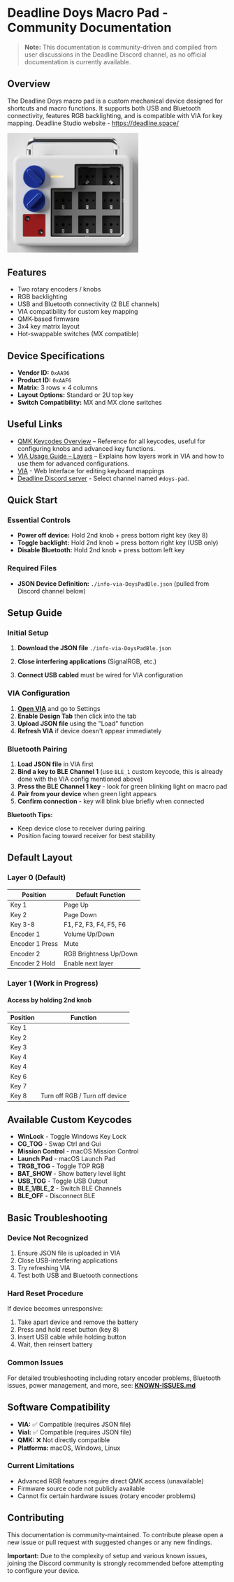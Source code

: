 # Deadline Doys Macro Pad - Community Documentation

> **Note:** This documentation is community-driven and compiled from user discussions in the Deadline Discord channel, as no official documentation is currently available.

## Overview

The Deadline Doys macro pad is a custom mechanical device designed for shortcuts and macro functions. It supports both USB and Bluetooth connectivity, features RGB backlighting, and is compatible with VIA for key mapping. Deadline Studio website - <https://deadline.space/>

<img src="./images/doys-e-white.jpg" alt="Image of macro pad without keys" width="300">

## Features

- Two rotary encoders / knobs
- RGB backlighting
- USB and Bluetooth connectivity (2 BLE channels)
- VIA compatibility for custom key mapping
- QMK-based firmware
- 3x4 key matrix layout
- Hot-swappable switches (MX compatible)

## Device Specifications

- **Vendor ID:** `0xAA96`
- **Product ID:** `0xAAF6`
- **Matrix:** 3 rows × 4 columns
- **Layout Options:** Standard or 2U top key
- **Switch Compatibility:** MX and MX clone switches

## Useful Links

- [QMK Keycodes Overview](https://docs.qmk.fm/keycodes) – Reference for all keycodes, useful for configuring knobs and advanced key functions.
- [VIA Usage Guide – Layers](https://docs.keeb.io/via#layersfn) – Explains how layers work in VIA and how to use them for advanced configurations.
- [VIA](https://usevia.app/) - Web Interface for editing keyboard mappings
- [Deadline Discord server](https://discord.com/channels/958628217730777088/1193866802984386620) - Select channel named `#doys-pad`.

## Quick Start

### Essential Controls

- **Power off device:** Hold 2nd knob + press bottom right key (key 8)
- **Toggle backlight:** Hold 2nd knob + press bottom right key (USB only)
- **Disable Bluetooth:** Hold 2nd knob + press bottom left key

### Required Files

- **JSON Device Definition:** `./info-via-DoysPadBle.json` (pulled from Discord channel below)

## Setup Guide

### Initial Setup

1. **Download the JSON file** `./info-via-DoysPadBle.json`

2. **Close interfering applications** (SignalRGB, etc.)
3. **Connect USB cabled** must be wired for VIA configuration

### VIA Configuration

1. **[Open VIA](https://usevia.app/)** and go to Settings
2. **Enable Design Tab** then click into the tab
3. **Upload JSON file** using the "Load" function
4. **Refresh VIA** if device doesn't appear immediately

### Bluetooth Pairing

1. **Load JSON file** in VIA first
2. **Bind a key to BLE Channel 1** (use `BLE_1` custom keycode, this is already done with the VIA config mentioned above)
3. **Press the BLE Channel 1 key** - look for green blinking light on macro pad
4. **Pair from your device** when green light appears
5. **Confirm connection** - key will blink blue briefly when connected

**Bluetooth Tips:**

- Keep device close to receiver during pairing
- Position facing toward receiver for best stability

## Default Layout

### Layer 0 (Default)

| Position        | Default Function       |
| --------------- | ---------------------- |
| Key 1           | Page Up                |
| Key 2           | Page Down              |
| Key 3-8         | F1, F2, F3, F4, F5, F6 |
| Encoder 1       | Volume Up/Down         |
| Encoder 1 Press | Mute                   |
| Encoder 2       | RGB Brightness Up/Down |
| Encoder 2 Hold  | Enable next layer      |

### Layer 1 (Work in Progress)

#### Access by holding 2nd knob

| Position | Function                       |
| -------- | ------------------------------ |
| Key 1    |                                |
| Key 2    |                                |
| Key 3    |                                |
| Key 4    |                                |
| Key 4    |                                |
| Key 6    |                                |
| Key 7    |                                |
| Key 8    | Turn off RGB / Turn off device |

## Available Custom Keycodes

- **WinLock** - Toggle Windows Key Lock
- **CG_TOG** - Swap Ctrl and Gui
- **Mission Control** - macOS Mission Control
- **Launch Pad** - macOS Launch Pad
- **TRGB_TOG** - Toggle TOP RGB
- **BAT_SHOW** - Show battery level light
- **USB_TOG** - Toggle USB Output
- **BLE_1/BLE_2** - Switch BLE Channels
- **BLE_OFF** - Disconnect BLE

## Basic Troubleshooting

### Device Not Recognized

1. Ensure JSON file is uploaded in VIA
2. Close USB-interfering applications
3. Try refreshing VIA
4. Test both USB and Bluetooth connections

### Hard Reset Procedure

If device becomes unresponsive:

1. Take apart device and remove the battery
2. Press and hold reset button (key 8)
3. Insert USB cable while holding button
4. Wait, then reinsert battery

### Common Issues

For detailed troubleshooting including rotary encoder problems, Bluetooth issues, power management, and more, see: **[KNOWN-ISSUES.md](KNOWN-ISSUES.md)**

## Software Compatibility

- **VIA:** ✅ Compatible (requires JSON file)
- **Vial:** ✅ Compatible (requires JSON file)
- **QMK:** ❌ Not directly compatible
- **Platforms:** macOS, Windows, Linux

### Current Limitations

- Advanced RGB features require direct QMK access (unavailable)
- Firmware source code not publicly available
- Cannot fix certain hardware issues (rotary encoder problems)

## Contributing

This documentation is community-maintained. To contribute please open a new issue or pull request with suggested changes or any new findings.

**Important:** Due to the complexity of setup and various known issues, joining the Discord community is strongly recommended before attempting to configure your device.
